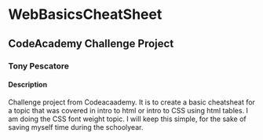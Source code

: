 # WebBasicsCheatSheet
## CodeAcademy Challenge Project
### Tony Pescatore
#### Description
Challenge project from Codeacaademy.  It is to create a basic cheatsheat for a topic that was covered in intro to html or intro to CSS using html tables.  I am doing the CSS font weight topic.  I will keep this simple, for the sake of saving myself time during the schoolyear.
